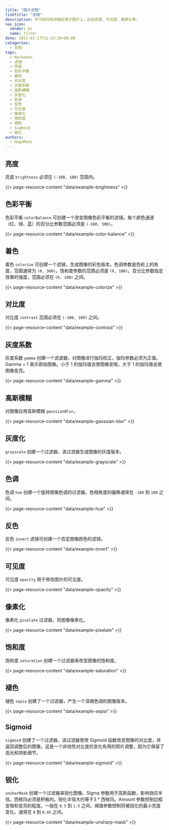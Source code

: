 ```yaml
---
title: "图片滤镜"
linkTitle: "滤镜"
description: 学习如何将滤镜应用于图片上，比如亮度、可见度、像素化等。
nav_icon:
  vendor: bs
  name: filter
date: 2023-03-27T11:23:36+08:00
categories:
  - 文档
tags:
  - Markdown
  - 滤镜
  - 亮度
  - 色彩平衡
  - 着色
  - 对比度
  - 灰度系数
  - 高斯模糊
  - 灰度化
  - 色调
  - 反色
  - 可见度
  - 像素化
  - 饱和度
  - 褪色
  - Sigmoid
  - 锐化
authors:
  - HugoMods
---
```


## 亮度

亮度 `brightness` 必须在 `(-100, 100)` 范围内。

{{< page-resource-content "data/example-brightness" >}}

## 色彩平衡

色彩平衡 `colorBalance` 可创建一个改变图像色彩平衡的滤镜。每个颜色通道（红、绿、蓝）的百分比参数范围必须是 `(-100, 500)`。

{{< page-resource-content "data/example-color-balance" >}}

## 着色

着色 `colorize` 可创建一个滤镜，生成图像的彩色版本。色调参数是色轮上的角度，范围通常为 `(0, 360)`。饱和度参数的范围必须是 `(0, 100)`。百分比参数指定效果的强度，范围必须在 `(0, 100)` 之间。

{{< page-resource-content "data/example-colorize" >}}

## 对比度

对比度 `contrast` 范围必须在 `(-100, 100)` 之间。

{{< page-resource-content "data/example-contrast" >}}

## 灰度系数

灰度系数 `gamma` 创建一个滤波器，对图像进行伽玛校正。伽玛参数必须为正值。Gamma = 1 表示原始图像。小于 1 的伽玛值会使图像变暗，大于 1 的伽玛值会使图像变亮。

{{< page-resource-content "data/example-gamma" >}}

## 高斯模糊

对图像应用高斯模糊 `gaussianBlur`。

{{< page-resource-content "data/example-gaussian-blur" >}}

## 灰度化

`grayscale` 创建一个过滤器，该过滤器生成图像的灰度版本。

{{< page-resource-content "data/example-grayscale" >}}

## 色调

色调 `hue` 创建一个旋转图像色调的过滤器。色相角度的偏移通常在 `-180` 到 `180` 之间。

{{< page-resource-content "data/example-hue" >}}

## 反色

反色 `invert` 滤镜可创建一个否定图像颜色的滤镜。

{{< page-resource-content "data/example-invert" >}}

## 可见度

可见度 `opacity` 用于修改图片的可见度。

{{< page-resource-content "data/example-opacity" >}}

## 像素化

像素化 `pixelate` 过滤器，将图像像素化。

{{< page-resource-content "data/example-pixelate" >}}

## 饱和度

饱和度 `saturation` 创建一个过滤器来改变图像的饱和度。

{{< page-resource-content "data/example-saturation" >}}

## 褪色

褪色 `sepia` 创建了一个过滤器，产生一个深褐色调的图像版本。

{{< page-resource-content "data/example-sepia" >}}

## Sigmoid

`sigmoid` 创建了一个过滤器，该过滤器使用 Sigmoid 函数改变图像的对比度，并返回调整后的图像。这是一个非线性对比度的变化有用的照片调整，因为它保留了高光和阴影细节。

{{< page-resource-content "data/example-sigmoid" >}}

## 锐化

`unsharMask` 创建一个过滤器来锐化图像。Sigma 参数用于高斯函数，影响效应半径。西格玛必须是积极的。锐化半径大约等于3 * 西格玛。Amount 参数控制边框变暗和变亮的程度。一般在 `0.5` 到 `1.5` 之间。阈值参数控制将被锐化的最小亮度变化。通常在 `0` 到 `0.05` 之间。

{{< page-resource-content "data/example-unsharp-mask" >}}
